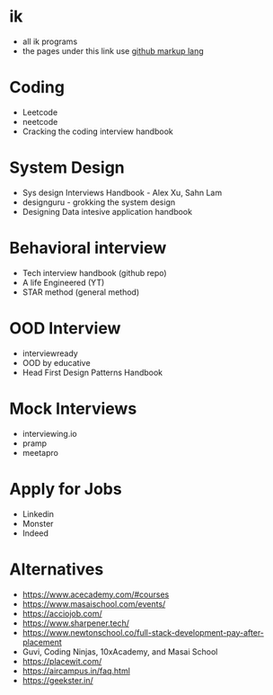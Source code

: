 
# ik
- all ik programs
- the pages under this link use [github markup lang](https://github.com/fefong/markdown_readme)

# Coding
- Leetcode
- neetcode
- Cracking the coding interview handbook

# System Design
- Sys design Interviews Handbook - Alex Xu, Sahn Lam
- designguru - grokking the system design
- Designing Data intesive application handbook

# Behavioral interview
- Tech interview handbook (github repo)
- A life Engineered (YT)
- STAR method (general method)

# OOD Interview
- interviewready
- OOD by educative
- Head First Design Patterns Handbook

# Mock Interviews
- interviewing.io
- pramp
- meetapro

# Apply for Jobs
- Linkedin
- Monster
- Indeed

# Alternatives
- https://www.acecademy.com/#courses
- https://www.masaischool.com/events/
- https://acciojob.com/
- https://www.sharpener.tech/
- https://www.newtonschool.co/full-stack-development-pay-after-placement
- Guvi, Coding Ninjas, 10xAcademy, and Masai School
- https://placewit.com/
- https://aircampus.in/faq.html
- https://geekster.in/
